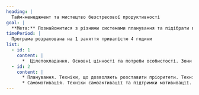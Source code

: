 ```yaml
---
heading: |
  Тайм-менеджмент та мистецтво безстресової продуктивності
goal: |
  **Мета:** Познайомитися з різними системами планування та підібрати відповідні (будуть представлені дві системи – для раціоналів та для ірраціоналів). Попрацювати з цілями, навчитися будувати стратегічні та тактичні плани. Зрозуміти, як досягти глобальних цілей, не входячи в сильну перенапругу і не втрачаючи смаку життя. Потренувати способи підтримки та мотивації на шляху до цілей
timePeriod: |
  Програма розрахована на 1 заняття тривалістю 4 години
list:
  - id: 1
    content: |
      *  Цілепокладання. Основні цінності та потреби особистості. Зони відповідальності; "Колесо життя". Система постановки цілей Smart. Як виконувати роботу за 5 етапів. Стратегічні, тактичні, оперативні цілі. Узгодженість цінностей, цілей, стратегічних та тактичних планів
  - id: 2
    content: |
      * Планування. Техніки, що дозволяють розставити пріоритети. Техніки планування для раціоналів. Спонтанне планування для ірраціоналів
      * Самомотивація. Техніки самоактивації та підтримки мотививації. Робота з прокрастинацією
---
```

